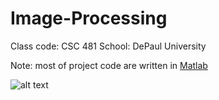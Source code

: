 # Image-Processing
Class code: CSC 481
School: DePaul University

Note: most of project code are written in [Matlab](https://www.mathworks.com/products/matlab/) 

![alt text](http://www.cdm.depaul.edu/ipd/PublishingImages/hero-data-science-for-business-@2x.jpg)

